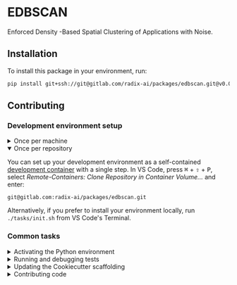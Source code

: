 # EDBSCAN

Enforced Density -Based Spatial Clustering of Applications with Noise.

## Installation

To install this package in your environment, run:

```bash
pip install git+ssh://git@gitlab.com/radix-ai/packages/edbscan.git@v0.0.0
```

## Contributing

### Development environment setup

<details>
<summary>Once per machine</summary>

1. [Generate an SSH key](https://docs.gitlab.com/ee/ssh/README.html#generating-a-new-ssh-key-pair) for GitLab, [add the SSH key to GitLab](https://docs.gitlab.com/ee/ssh/README.html#adding-an-ssh-key-to-your-gitlab-account), and [add the SSH key to your authentication agent](https://docs.gitlab.com/ee/ssh/README.html#working-with-non-default-ssh-key-pair-paths).
2. Install [Docker](https://www.docker.com/get-started).
3. Install [VS Code](https://code.visualstudio.com/).
4. Install [VS Code's Remote-Containers extension](https://marketplace.visualstudio.com/items?itemName=ms-vscode-remote.remote-containers).
5. Install [Fira Code](https://github.com/tonsky/FiraCode/wiki/VS-Code-Instructions).

</details>

<details open>
<summary>Once per repository</summary>

You can set up your development environment as a self-contained [development container](https://code.visualstudio.com/docs/remote/containers) with a single step. In VS Code, press <kbd>⌘</kbd> + <kbd>⇧</kbd> + <kbd>P</kbd>, select _Remote-Containers: Clone Repository in Container Volume..._ and enter:

```
git@gitlab.com:radix-ai/packages/edbscan.git
```

Alternatively, if you prefer to install your environment locally, run `./tasks/init.sh` from VS Code's Terminal.
</details>

### Common tasks

<details>
<summary>Activating the Python environment</summary>

1. Open any Python file in the project to load VS Code's Python extension.
2. Open an integrated Terminal with <kbd>⌃</kbd> + <kbd>~</kbd> and you should see that the conda environment `edbscan-env` is active.
3. Now you're ready to run any of tasks listed by `invoke --list`.

</details>

<details>
<summary>Running and debugging tests</summary>

1. Activate the Python environment.
2. If you don't see _⚡ Run tests_ in the blue bar, run <kbd>⌘</kbd> + <kbd>⇧</kbd> + <kbd>P</kbd> > _Python: Discover Tests_. Optionally debug the output in _View_ > _Output_ > _Python Test Log_ in case this step fails.
3. Go to any test function in `src/tests/pytest`.
4. Optional: put a breakpoint 🔴 next to the line number where you want to stop.
5. Click on _Run Test_ or _Debug Test_ above the test you want to debug.

</details>

<details>
<summary>Updating the Cookiecutter scaffolding</summary>

1. Activate the Python environment.
2. Run `cruft check` to check for updates.
3. Run `cruft update` to update to the latest scaffolding.
4. Address failed merges in any `.rej` files.

</details>

<details>
<summary>Contributing code</summary>

You are responsible for the full lifecycle to get your code integerated into `master`:

1. Create a new branch from `master`.<sup>1</sup>
2. Push your branch and create an MR with prefix `WIP:`.<sup>2,3</sup>
3. Rebase on `master` with `git pull --rebase origin master` before requesting a review.
4. Request a review on Slack. [Mention someone](https://slack.com/intl/en-be/help/articles/205240127-Use-mentions-in-Slack#mention-someone) if no one takes action.
5. Address the comments and ask the reviewer to validate that they are resolved. Repeat until there are no unresolved comments.
6. Rebase on `master` with `git pull --rebase origin master`.
7. Bump the version with `invoke bump [patch|minor|major]`.<sup>4</sup>
8. Merge the MR and ensure that your branch is deleted.

Notes:

1. Prefix your branch name with a [Jira issue key](https://support.atlassian.com/jira-software-cloud/docs/what-is-an-issue/#Workingwithissues-Projectandissuekeys), or your initials if there is no related Jira issue.
2. The `WIP:` prefix indicates that the MR is still a Work In Progress.
3. A good commit message completes the sentence "[If applied, this commit will ...](https://chris.beams.io/posts/git-commit/)".
4. Use [Semantic Versioning](https://semver.org/) to decide whether you bump the patch, minor, or major version.

</details>
